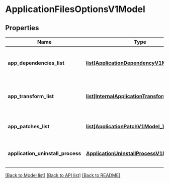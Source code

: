 # ApplicationFilesOptionsV1Model

## Properties
Name | Type | Description | Notes
------------ | ------------- | ------------- | -------------
**app_dependencies_list** | [**list[ApplicationDependencyV1Model_]**](ApplicationDependencyV1Model_.md) | Gets or sets list of application dependency Ids. | [optional] 
**app_transform_list** | [**list[InternalApplicationTransformV1Model_]**](InternalApplicationTransformV1Model_.md) | Gets or sets list of uploaded transform files. | [optional] 
**app_patches_list** | [**list[ApplicationPatchV1Model_]**](ApplicationPatchV1Model_.md) | Gets or sets list of uploaded patch files. | [optional] 
**application_uninstall_process** | [**ApplicationUnInstallProcessV1Model**](ApplicationUnInstallProcessV1Model.md) | Gets or sets application uninstallation process. | [optional] 

[[Back to Model list]](../README.md#documentation-for-models) [[Back to API list]](../README.md#documentation-for-api-endpoints) [[Back to README]](../README.md)


